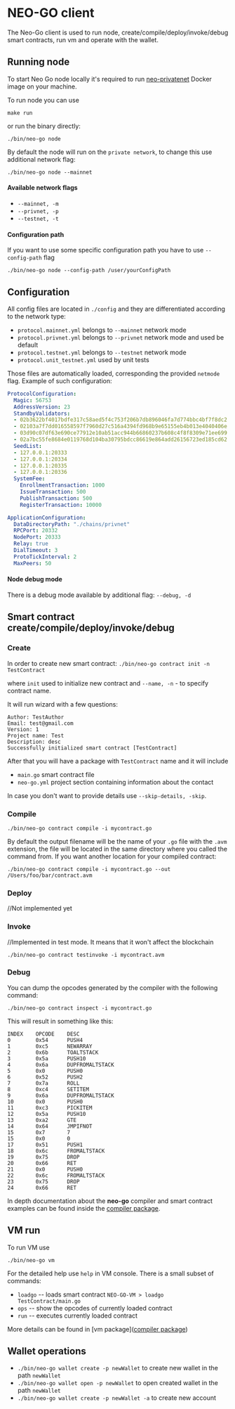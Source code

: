 # NEO-GO client

The Neo-Go client is used to run node, create/compile/deploy/invoke/debug smart contracts, run vm and operate with the wallet. 

## Running node

To start Neo Go node locally it's required to run 
[neo-privatenet](https://hub.docker.com/r/cityofzion/neo-privatenet/) Docker image on your machine.

To run node you can use
```
make run
```

or run the binary directly:

```
./bin/neo-go node
```

By default the node will run on the `private network`, to change this use additional network flag:

```
./bin/neo-go node --mainnet
```

#### Available network flags
- `--mainnet, -m`
- `--privnet, -p`
- `--testnet, -t`

#### Configuration path

If you want to use some specific configuration path you have to use `--config-path` flag

`./bin/neo-go node --config-path /user/yourConfigPath`

## Configuration

All config files are located in `./config` and they are differentiated according to the network type:
- `protocol.mainnet.yml` belongs to `--mainnet` network mode
- `protocol.privnet.yml` belongs to `--privnet` network mode and used be default
- `protocol.testnet.yml` belongs to `--testnet` network mode
- `protocol.unit_testnet.yml` used by unit tests

Those files are automatically loaded, corresponding the provided `netmode` flag.
Example of such configuration:
```yaml
ProtocolConfiguration:
  Magic: 56753
  AddressVersion: 23
  StandbyValidators:
  - 02b3622bf4017bdfe317c58aed5f4c753f206b7db896046fa7d774bbc4bf7f8dc2
  - 02103a7f7dd016558597f7960d27c516a4394fd968b9e65155eb4b013e4040406e
  - 03d90c07df63e690ce77912e10ab51acc944b66860237b608c4f8f8309e71ee699
  - 02a7bc55fe8684e0119768d104ba30795bdcc86619e864add26156723ed185cd62
  SeedList:
  - 127.0.0.1:20333
  - 127.0.0.1:20334
  - 127.0.0.1:20335
  - 127.0.0.1:20336
  SystemFee:
    EnrollmentTransaction: 1000
    IssueTransaction: 500
    PublishTransaction: 500
    RegisterTransaction: 10000

ApplicationConfiguration:
  DataDirectoryPath: "./chains/privnet"
  RPCPort: 20332
  NodePort: 20333
  Relay: true
  DialTimeout: 3
  ProtoTickInterval: 2
  MaxPeers: 50
```
#### Node debug mode

There is a debug mode available by additional flag: `--debug, -d`

## Smart contract create/compile/deploy/invoke/debug

### Create

In order to create new smart contract:
`./bin/neo-go contract init -n TestContract` 

where 
`init` used to initialize new contract and `--name, -n` - to specify contract name.

It will run wizard with a few questions:
```
Author: TestAuthor
Email: test@gmail.com
Version: 1
Project name: Test
Description: desc
Successfully initialized smart contract [TestContract]
```

After that you will have a package with `TestContract` name and it will include
- `main.go` smart contract file
- `neo-go.yml` project section containing information about the contact

In case you don't want to provide details use `--skip-details, -skip`.

### Compile

```
./bin/neo-go contract compile -i mycontract.go
```

By default the output filename will be the name of your `.go` file with the `.avm` extension, the file will be located 
in the same directory where you called the command from. If you want another location for your compiled contract:

```
./bin/neo-go contract compile -i mycontract.go --out /Users/foo/bar/contract.avm
```

### Deploy
//Not implemented yet

### Invoke
//Implemented in test mode. It means that it won't affect the blockchain

```
./bin/neo-go contract testinvoke -i mycontract.avm
```

### Debug
You can dump the opcodes generated by the compiler with the following command:

```
./bin/neo-go contract inspect -i mycontract.go
```

This will result in something like this:

```
INDEX    OPCODE    DESC
0        0x54      PUSH4
1        0xc5      NEWARRAY
2        0x6b      TOALTSTACK
3        0x5a      PUSH10
4        0x6a      DUPFROMALTSTACK
5        0x0       PUSH0
6        0x52      PUSH2
7        0x7a      ROLL
8        0xc4      SETITEM
9        0x6a      DUPFROMALTSTACK
10       0x0       PUSH0
11       0xc3      PICKITEM
12       0x5a      PUSH10
13       0xa2      GTE
14       0x64      JMPIFNOT
15       0x7       7
15       0x0       0
17       0x51      PUSH1
18       0x6c      FROMALTSTACK
19       0x75      DROP
20       0x66      RET
21       0x0       PUSH0
22       0x6c      FROMALTSTACK
23       0x75      DROP
24       0x66      RET
```

In depth documentation about the **neo-go** compiler and smart contract examples can be found inside 
the [compiler package](https://github.com/nspcc-dev/neo-go/tree/master/pkg/vm/compiler).

## VM run
To run VM use

```
./bin/neo-go vm
```

For the detailed help use `help` in VM console.
There is a small subset of commands:

- `loadgo` -- loads smart contract `NEO-GO-VM > loadgo TestContract/main.go`
- `ops` -- show the opcodes of currently loaded contract
- `run` -- executes currently loaded contract

More details can be found in
 [vm package]([compiler package](https://github.com/nspcc-dev/neo-go/tree/master/pkg/vm/compiler))
## Wallet operations

- `./bin/neo-go wallet create -p newWallet` to create new wallet in the path `newWallet`
- `./bin/neo-go wallet open -p newWallet` to open created wallet in the path `newWallet`
- `./bin/neo-go wallet create -p newWallet -a` to create new account